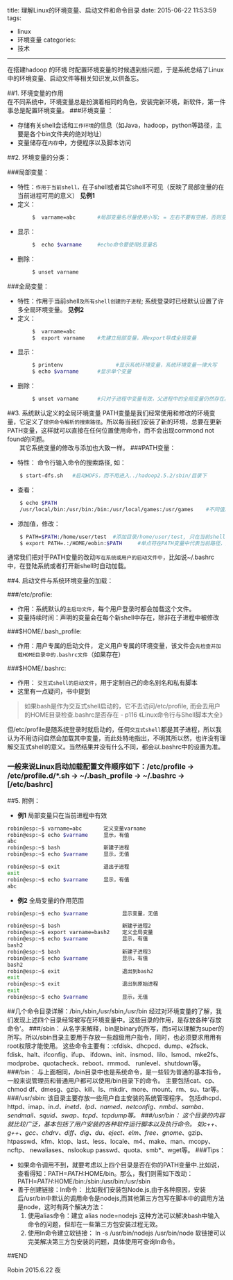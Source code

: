 ﻿title: 理解Linux的环境变量、启动文件和命令目录
date: 2015-06-22 11:53:59
tags: 
- linux
- 环境变量
categories: 
- 技术
---


在搭建hadoop 的环境 时配置环境变量的时候遇到些问题，于是系统总结了Linux中的环境变量、启动文件等相关知识发,以供备忘。

##1.  环境变量的作用  
在不同系统中，环境变量总是扮演着相同的角色，安装完新环境，新软件，第一件事总是配置环境变量。
###环境变量 ： 
- 存储有关shell会话和`工作环境`的信息（如Java，hadoop，python等路径，主要是各个bin文件夹的绝对地址）
- 变量储存在`内存`中，方便程序以及脚本访问


##2.  环境变量的分类：

###局部变量：
- 特性：`作用于当前shell，`在子shell或者其它shell不可见（反映了局部变量的在当前进程可用的意义）  **见例1**
- 定义：
```bash 
        $  varname=abc       #局部变量名尽量使用小写; = 左右不要有空格，否则变量名会被解析为命令
```
- 显示： 
```bash
        $  echo $varname     #echo命令要使用$变量名
```
- 删除：       
```bash
        $ unset varname   
```

###全局变量：
- 特性：作用于当前shell`及所有shell创建的子进程`; 系统登录时已经默认设置了许多全局环境变量。  **见例2**
- 定义：
```bash
        $  varname=abc 
        $  export varname    #先建立局部变量，用export导成全局变量
```
- 显示：
```bash
        $ printenv                 #显示系统环境变量，系统环境变量一律大写  
        $ echo $varname      #显示单个变量
```

- 删除： 
```bash
        $ unset varname      #只对子进程中变量有效，父进程中的全局变量仍然存在。
```

##3.  系统默认定义的全局环境变量
PATH变量是我们经常使用和修改的环境变量，它定义了`提供命令解析的搜索路径`。所以每当我们安装了新的环境，总要在更新PATH变量，这样就可以直接在任何位置使用命令，而不会出现commond not found的问题。 <br />　　其它系统变量的修改与添加也大致一样。
###PATH变量：  
- 特性： 命令行输入命令的搜索路径, 如：
```bash
    $ start-dfs.sh   #启动HDFS，而不用进入../hadoop2.5.2/sbin/目录下
```
- 查看： 
```bash
    $ echo $PATH
    /usr/local/bin:/usr/bin:/bin:/usr/local/games:/usr/games    #不同值之间由:分割
```
- 添加值，修改：
```bash
    $ PATH=$PATH:/home/user/test  #添加目录/home/user/test, 只在当前shell有效
    $ export PATH=.:/HOME/eobin:$PATH     #单点符在PATH变量中代表当前路径，变量名可以放在末尾
```
通常我们把对于PATH变量的改动`写在系统或用户的启动文件中`，比如说~/.bashrc中，在登陆系统或者打开新shell时自动加载。

##4. 启动文件与系统环境变量的加载：

###/etc/profile:    
- 作用：系统默认的`主启动文件`，每个用户登录时都会加载这个文件。
- 变量持续时间：声明的变量会在每个新shell中存在，除非在子进程中被修改

###$HOME/.bash_profile:  
- 作用：用户专属的启动文件， 定义用户专属的环境变量，该文件会`先检查并加载HOME目录中的.bashrc文件`（如果存在）



###$HOME/.bashrc:   
- 作用： `交互式shell的启动文件`，用于定制自己的命名别名和私有脚本
- 这里有一点疑问，书中提到
>如果bash是作为交互式shell启动的，它不去访问/etc/profile, 而会去用户的HOME目录检查.bashrc是否存在  - p116 《Linux命令行与Shell脚本大全》

但/etc/profile是随系统登录时就启动的，任何`交互式shell`都是其子进程，所以我认为不用访问自然会加载其中变量，而此处特地指出，不明其所以然，也许没有理解交互式shell的意义。当然结果并没有什么不同，都会以.bashrc中的设置为准。

### 一般来说Linux启动加载配置文件顺序如下：/etc/profile → /etc/profile.d/*.sh → ~/.bash_profile → ~/.bashrc → [/etc/bashrc]

##5. 附例：

- **例1**   局部变量只在当前进程中有效
```bash
robin@esp:~$ varname=abc       定义变量varname
robin@esp:~$ echo $varname     显示，有值
abc
robin@esp:~$ bash              新建子进程
robin@esp:~$ echo $varname     显示，无值

robin@esp:~$ exit              退出子进程
exit
robin@esp:~$ echo $varname     显示，有值
abc
```

- **例2**   全局变量的作用范围
```bash
robin@esp:~$ echo $varname           显示变量，无值

robin@esp:~$ bash                    新建子进程2
robin@esp:~$ export varname=bash2    定义全局变量
robin@esp:~$ echo $varname           显示，有值
bash2
robin@esp:~$ bash                    新建子进程3
robin@esp:~$ echo $varname           显示，有值
bash2
robin@esp:~$ exit                    退出到bash2
exit
robin@esp:~$ exit                    退出到原始进程
exit
robin@esp:~$ echo $varname           显示，无值
```

##几个命令目录详解：/bin,/sbin,/usr/sbin,/usr/bin 
经过对环境变量的了解，我们发现上述四个目录经常被写在环境变量中。这些目录的作用，是存放各种'存放命令'。
###/sbin：
从名字来解释，bin是binary的所写，而s可以理解为super的所写。所以/sbin目录主要用于存放一些超级用户指令，同时，也必须要求用用有root权限才能使用。
这些命令主要有：:cfdisk、dhcpcd、dump、e2fsck、fdisk、halt、ifconfig、ifup、 ifdown、init、insmod、lilo、lsmod、mke2fs、modprobe、quotacheck、reboot、rmmod、 runlevel、shutdown等。
###/bin：
与上面相同，/bin目录中也是系统命令，是一些较为普通的基本指令，一般来说管理员和普通用户都可以使用/bin目录下的命令。
主要包括cat、cp、chmod df、dmesg、gzip、kill、ls、mkdir、more、mount、rm、su、tar等。
###/usr/sbin:
该目录主要存放一些用户自主安装的系统管理程序。
包括dhcpd、httpd、imap、in.*d、inetd、lpd、named、netconfig、nmbd、samba、sendmail、squid、swap、tcpd、tcpdump等。
###/usr/bin：
这个目录的内容就比较广泛，基本包括了用户安装的各种软件运行脚本以及执行命令。
如c++、g++、gcc、chdrv、diff、dig、du、eject、elm、free、gnome*、gzip、htpasswd、kfm、ktop、last、less、locale、m4、make、man、mcopy、ncftp、 newaliases、nslookup passwd、quota、smb*、wget等。
###Tips：
- 如果命令调用不到，就要考虑以上四个目录是否在你的PATH变量中.比如说，查看得知：PATH=$PATH:$HOME/bin。那么，我们则需如下改动：    PATH=$PATH:$HOME/bin:/sbin:/usr/bin:/usr/sbin
- 善于创建链接：ln命令：
比如我们安装包Node.js,由于各种原因，安装后/usr/bin中默认的调用命令是nodejs,而其他第三方包写在脚本中的调用方法是node，这时有两个解决方法：
	1. 使用alias命令：建立 alias node=nodejs   这种方法可以解决bash中输入命令的问题，但却在一些第三方包安装过程无效。
	2. 使用ln命令建立软链接： ln -s /usr/bin/nodejs /usr/bin/node  软链接可以完美解决第三方包安装的问题，具体使用可查询ln命令。 


##END

Robin 
2015.6.22 夜
